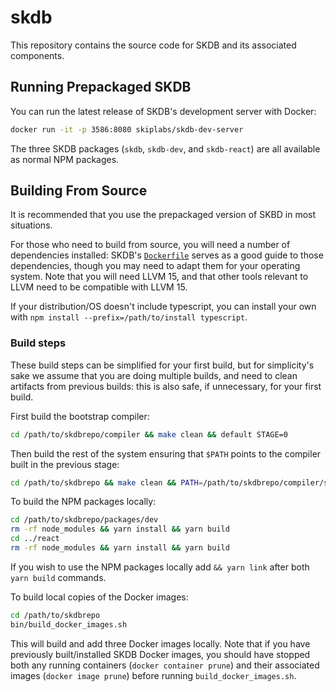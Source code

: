 # skdb

This repository contains the source code for SKDB and its associated
components.


## Running Prepackaged SKDB

You can run the latest release of SKDB's development server with Docker:

```sh
docker run -it -p 3586:8080 skiplabs/skdb-dev-server
```

The three SKDB packages (`skdb`, `skdb-dev`, and `skdb-react`) are all
available as normal NPM packages.


## Building From Source

It is recommended that you use the prepackaged version of SKBD in most
situations.

For those who need to build from source, you will need a number of dependencies
installed: SKDB's
[`Dockerfile`](https://github.com/SkipLabs/skdb/blob/main/Dockerfile) serves as
a good guide to those dependencies, though you may need to adapt them for your
operating system. Note that you will need LLVM 15, and that other tools
relevant to LLVM need to be compatible with LLVM 15.

If your distribution/OS doesn't include typescript, you can install your own
with `npm install --prefix=/path/to/install typescript`.


### Build steps

These build steps can be simplified for your first build, but for simplicity's
sake we assume that you are doing multiple builds, and need to clean artifacts
from previous builds: this is also safe, if unnecessary, for your first build.

First build the bootstrap compiler:

```sh
cd /path/to/skdbrepo/compiler && make clean && default STAGE=0
```

Then build the rest of the system ensuring that `$PATH` points to the compiler
built in the previous stage:

```sh
cd /path/to/skdbrepo && make clean && PATH=/path/to/skdbrepo/compiler/stage0/bin:$PATH make
```

To build the NPM packages locally:

```sh
cd /path/to/skdbrepo/packages/dev
rm -rf node_modules && yarn install && yarn build
cd ../react
rm -rf node_modules && yarn install && yarn build
```

If you wish to use the NPM packages locally add `&& yarn link` after both `yarn
build` commands.

To build local copies of the Docker images:

```sh
cd /path/to/skdbrepo
bin/build_docker_images.sh
```

This will build and add three Docker images locally. Note that if you have
previously built/installed SKDB Docker images, you should have stopped both any
running containers (`docker container prune`) and their associated images
(`docker image prune`) before running `build_docker_images.sh`.
